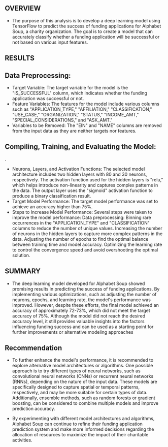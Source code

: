 ## OVERVIEW

* The purpose of this analysis is to develop a deep learning model using TensorFlow to predict the success of funding applications for Alphabet Soup, a charity organization. The goal is to create a model that can accurately classify whether a funding application will be successful or not based on various input features.

## RESULTS

 ## Data Preprocessing:

* Target Variable: The target variable for the model is the "IS_SUCCESSFUL" column, which indicates whether the funding application was successful or not.
* Feature Variables: The features for the model include various columns such as "APPLICATION_TYPE," "AFFILIATION," "CLASSIFICATION," "USE_CASE," "ORGANIZATION," "STATUS," "INCOME_AMT," "SPECIAL_CONSIDERATIONS," and "ASK_AMT." 
* Variables to be Removed: The "EIN" and "NAME" columns are removed from the input data as they are neither targets nor features.

 ## Compiling, Training, and Evaluating the Model:
.

* Neurons, Layers, and Activation Functions: The selected model architecture includes two hidden layers with 80 and 30 neurons, respectively. The activation function used for the hidden layers is "relu," which helps introduce non-linearity and captures complex patterns in the data. The output layer uses the "sigmoid" activation function to produce a binary classification result.
* Target Model Performance: The target model performance was set to achieve an accuracy higher than 75%.
* Steps to Increase Model Performance: Several steps were taken to improve the model performance:
Data preprocessing: Binning rare occurrences in the "APPLICATION_TYPE" and "CLASSIFICATION" columns to reduce the number of unique values.
Increasing the number of neurons in the hidden layers to capture more complex patterns in the data.
Adjusting the number of epochs to find the optimal balance between training time and model accuracy.
Optimizing the learning rate to control the convergence speed and avoid overshooting the optimal solution.

## SUMMARY

* The deep learning model developed for Alphabet Soup showed promising results in predicting the success of funding applications. By implementing various optimizations, such as adjusting the number of neurons, epochs, and learning rate, the model's performance was improved. However, despite these efforts, the final model achieved an accuracy of approximately 72-73%, which did not meet the target accuracy of 75%. Although the model did not reach the desired accuracy level, it still provides valuable insights into the factors influencing funding success and can be used as a starting point for further improvements or alternative modeling approaches

## Recommendation

* To further enhance the model's performance, it is recommended to explore alternative model architectures or algorithms. One possible approach is to try different types of neural networks, such as convolutional neural networks (CNNs) or recurrent neural networks (RNNs), depending on the nature of the input data. These models are specifically designed to capture spatial or temporal patterns, respectively, and may be more suitable for certain types of data. Additionally, ensemble methods, such as random forests or gradient boosting, can be considered to combine multiple models and improve prediction accuracy.

* By experimenting with different model architectures and algorithms, Alphabet Soup can continue to refine their funding application prediction system and make more informed decisions regarding the allocation of resources to maximize the impact of their charitable activities.
